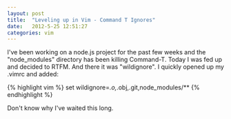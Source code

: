 ```yaml
---
layout: post
title:  "Leveling up in Vim - Command T Ignores"
date:   2012-5-25 12:51:27
categories: vim
---
```


I've been working on a node.js project for the past few weeks and the
"node_modules" directory has been killing Command-T. Today I was fed up and
decided to RTFM. And there it was "wildignore". I quickly opened up my .vimrc
and added:

{% highlight vim %}
set wildignore=*.o,*.obj,.git,node_modules/**
{% endhighlight %}

Don't know why I've waited this long.
